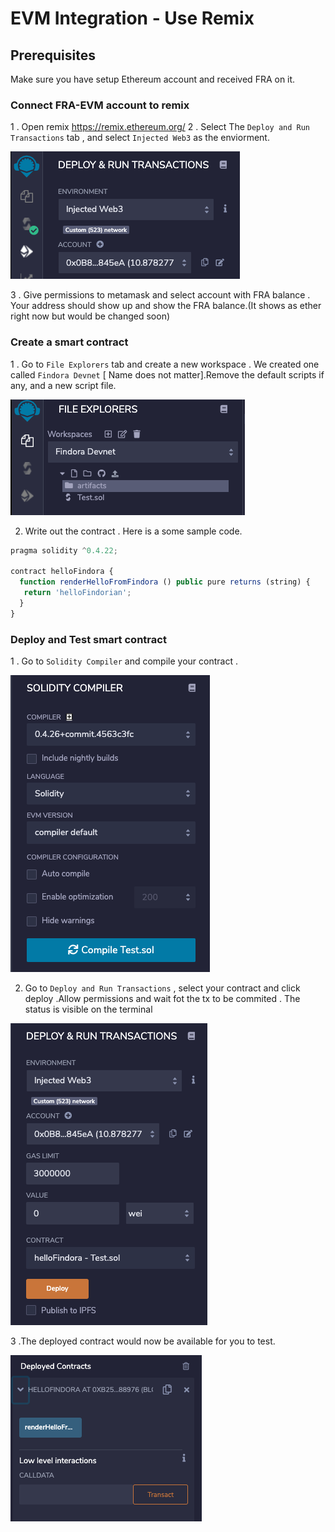 # EVM Integration - Use Remix

## Prerequisites
Make sure you have setup Ethereum account and received FRA on it.

### Connect FRA-EVM account to remix
1 . Open remix https://remix.ethereum.org/
2 . Select The `Deploy and Run Transactions` tab , and select `Injected Web3` as the enviorment.

![img.png](/static/img/evm/remix_0.png)

3 . Give permissions to metamask and select account with FRA balance . Your address should show up and show the FRA balance.(It shows as ether right now but would be changed soon)

### Create a smart contract
1 . Go to `File Explorers` tab and create a new workspace . We created one called `Findora Devnet` [ Name does not matter].Remove the default scripts if any, and a new script file.

![img_1.png](/static/img/evm/remix_1.png)

2.  Write out the contract . Here is a some sample code.

```javascript
pragma solidity ^0.4.22;

contract helloFindora {
  function renderHelloFromFindora () public pure returns (string) {
   return 'helloFindorian';
  }
}
```

### Deploy and Test smart contract
1 . Go to `Solidity Compiler` and compile your contract .

![img_2.png](/static/img/evm/remix_2.png)

2. Go to `Deploy and Run Transactions` , select your contract and click deploy .Allow permissions and wait fot the tx to be commited . The status is visible on the terminal

![img_4.png](/static/img/evm/remix_4.png)

3 .The deployed contract would now be available for you to test.

![img_5.png](/static/img/evm/remix_5.png)
